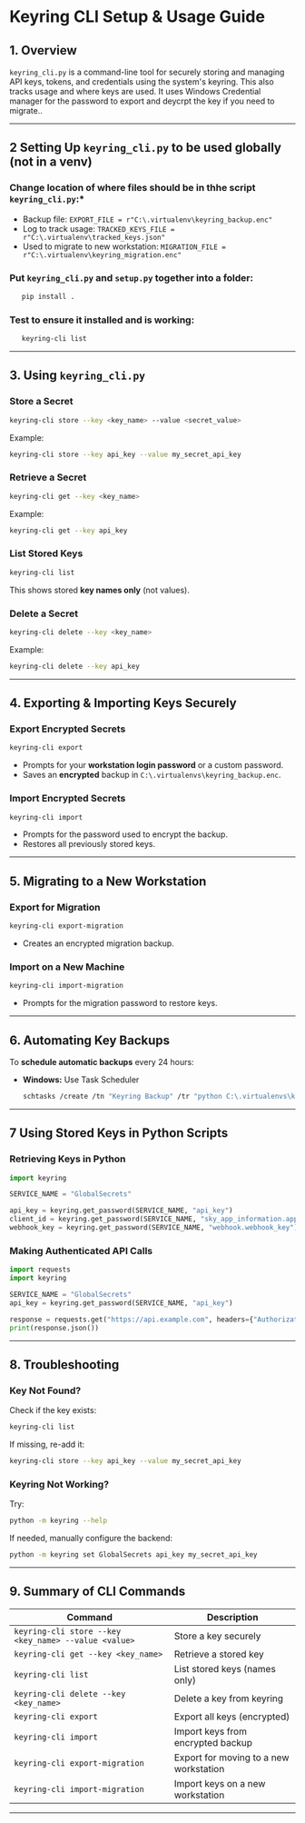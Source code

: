 # Keyring CLI Setup & Usage Guide

## **1. Overview**
`keyring_cli.py` is a command-line tool for securely storing and managing API keys, tokens, and credentials using the system's keyring. This also tracks usage and where keys are used. It uses Windows Credential manager for the password to export and deycrpt the key if you need to migrate..

---

## **2 Setting Up `keyring_cli.py` to be used globally (not in a venv)**
### **Change location of where files should be in thhe script `keyring_cli.py`:***
   - Backup file: `EXPORT_FILE = r"C:\.virtualenv\keyring_backup.enc"` 
   - Log to track usage: `TRACKED_KEYS_FILE = r"C:\.virtualenv\tracked_keys.json"` 
   - Used to migrate to new workstation: `MIGRATION_FILE = r"C:\.virtualenv\keyring_migration.enc"`


### **Put `keyring_cli.py` and `setup.py` together into a folder:**
   ```sh
      pip install .
   ```
### **Test to ensure it installed and is working:**
   ```sh
      keyring-cli list
   ```
---

## **3. Using `keyring_cli.py`**
### **Store a Secret**
```sh
keyring-cli store --key <key_name> --value <secret_value>
```
Example:
```sh
keyring-cli store --key api_key --value my_secret_api_key
```

### **Retrieve a Secret**
```sh
keyring-cli get --key <key_name>
```
Example:
```sh
keyring-cli get --key api_key
```

### **List Stored Keys**
```sh
keyring-cli list
```
This shows stored **key names only** (not values).

### **Delete a Secret**
```sh
keyring-cli delete --key <key_name>
```
Example:
```sh
keyring-cli delete --key api_key
```

---

## **4. Exporting & Importing Keys Securely**
### **Export Encrypted Secrets**
```sh
keyring-cli export
```
- Prompts for your **workstation login password** or a custom password.
- Saves an **encrypted** backup in `C:\.virtualenvs\keyring_backup.enc`.

### **Import Encrypted Secrets**
```sh
keyring-cli import
```
- Prompts for the password used to encrypt the backup.
- Restores all previously stored keys.

---

## **5. Migrating to a New Workstation**
### **Export for Migration**
```sh
keyring-cli export-migration
```
- Creates an encrypted migration backup.

### **Import on a New Machine**
```sh
keyring-cli import-migration
```
- Prompts for the migration password to restore keys.

---

## **6. Automating Key Backups**
To **schedule automatic backups** every 24 hours:
- **Windows:** Use Task Scheduler
  ```sh
  schtasks /create /tn "Keyring Backup" /tr "python C:\.virtualenvs\keyring_cli.py export" /sc daily /st 00:00
  ```


---

## **7 Using Stored Keys in Python Scripts**
### **Retrieving Keys in Python**
```python
import keyring

SERVICE_NAME = "GlobalSecrets"

api_key = keyring.get_password(SERVICE_NAME, "api_key")
client_id = keyring.get_password(SERVICE_NAME, "sky_app_information.app_id")
webhook_key = keyring.get_password(SERVICE_NAME, "webhook.webhook_key")
```

### **Making Authenticated API Calls**
```python
import requests
import keyring

SERVICE_NAME = "GlobalSecrets"
api_key = keyring.get_password(SERVICE_NAME, "api_key")

response = requests.get("https://api.example.com", headers={"Authorization": f"Bearer {api_key}"})
print(response.json())
```

---

## **8. Troubleshooting**
### **Key Not Found?**
Check if the key exists:
```sh
keyring-cli list
```
If missing, re-add it:
```sh
keyring-cli store --key api_key --value my_secret_api_key
```

### **Keyring Not Working?**
Try:
```sh
python -m keyring --help
```
If needed, manually configure the backend:
```sh
python -m keyring set GlobalSecrets api_key my_secret_api_key
```

---

## **9. Summary of CLI Commands**
| **Command** | **Description** |
|------------|----------------|
| `keyring-cli store --key <key_name> --value <value>` | Store a key securely |
| `keyring-cli get --key <key_name>` | Retrieve a stored key |
| `keyring-cli list` | List stored keys (names only) |
| `keyring-cli delete --key <key_name>` | Delete a key from keyring |
| `keyring-cli export` | Export all keys (encrypted) |
| `keyring-cli import` | Import keys from encrypted backup |
| `keyring-cli export-migration` | Export for moving to a new workstation |
| `keyring-cli import-migration` | Import keys on a new workstation |

---

